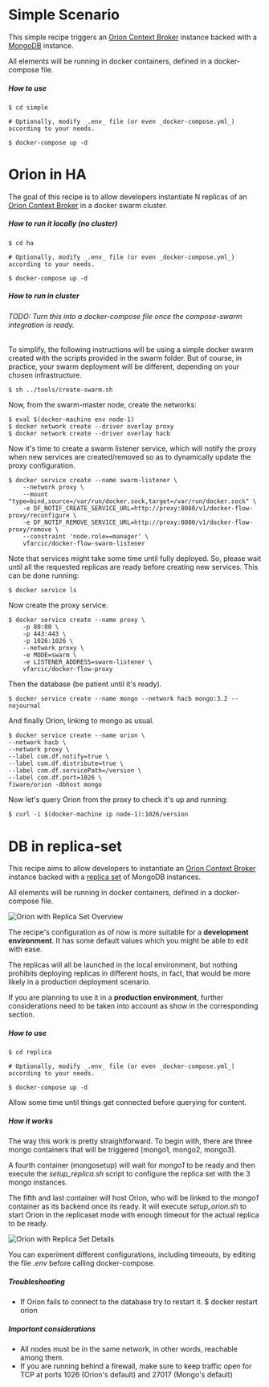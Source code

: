 # Simple Scenario

This simple recipe triggers an [Orion Context Broker](https://github.com/telefonicaid/fiware-orion/blob/master/README.md) instance backed with a [MongoDB](https://docs.mongodb.com) instance.

All elements will be running in docker containers, defined in a docker-compose file.

##### How to use

    $ cd simple

    # Optionally, modify _.env_ file (or even _docker-compose.yml_) according to your needs.

    $ docker-compose up -d


# Orion in HA

The goal of this recipe is to allow developers instantiate N replicas of an [Orion Context Broker](https://github.com/telefonicaid/fiware-orion/blob/master/README.md) in a docker swarm cluster.

##### How to run it locally (no cluster)

    $ cd ha

    # Optionally, modify _.env_ file (or even _docker-compose.yml_) according to your needs.

    $ docker-compose up -d

##### How to run in cluster

###### TODO: Turn this into a docker-compose file once the compose-swarm integration is ready.

To simplify, the following instructions will be using a simple docker swarm created with the scripts provided in the swarm folder. But of course, in practice, your swarm deployment will be different, depending on your chosen infrastructure.

    $ sh ../tools/create-swarm.sh

Now, from the swarm-master node, create the networks:

    $ eval $(docker-machine env node-1)
    $ docker network create --driver overlay proxy
    $ docker network create --driver overlay hacb

Now it's time to create a swarm listener service, which will notify the proxy when new services
are created/removed so as to dynamically update the proxy configuration.

    $ docker service create --name swarm-listener \
        --network proxy \
        --mount "type=bind,source=/var/run/docker.sock,target=/var/run/docker.sock" \
        -e DF_NOTIF_CREATE_SERVICE_URL=http://proxy:8080/v1/docker-flow-proxy/reconfigure \
        -e DF_NOTIF_REMOVE_SERVICE_URL=http://proxy:8080/v1/docker-flow-proxy/remove \
        --constraint 'node.role==manager' \
        vfarcic/docker-flow-swarm-listener

Note that services might take some time until fully deployed. So, please wait until all the requested replicas are ready before creating new services. This can be done running:

    $ docker service ls

Now create the proxy service.

    $ docker service create --name proxy \
        -p 80:80 \
        -p 443:443 \
        -p 1026:1026 \
        --network proxy \
        -e MODE=swarm \
        -e LISTENER_ADDRESS=swarm-listener \
        vfarcic/docker-flow-proxy

Then the database (be patient until it's ready).

    $ docker service create --name mongo --network hacb mongo:3.2 --nojournal

And finally Orion, linking to mongo as usual.

    $ docker service create --name orion \
    --network hacb \
    --network proxy \
    --label com.df.notify=true \
    --label com.df.distribute=true \
    --label com.df.servicePath=/version \
    --label com.df.port=1026 \
    fiware/orion -dbhost mongo

Now let's query Orion from the proxy to check it's up and running:

    $ curl -i $(docker-machine ip node-1):1026/version

# DB in replica-set

This recipe aims to allow developers to instantiate an [Orion Context Broker](https://github.com/telefonicaid/fiware-orion/blob/master/README.md) instance backed with a [replica set](https://docs.mongodb.com/v3.2/replication/) of MongoDB instances.

All elements will be running in docker containers, defined in a docker-compose file.

![Orion with Replica Set Overview](docs/replica_overview.png "Orion with replica set overview")

The recipe's configuration as of now is more suitable for a __development environment__. It has some default values which you might be able to edit with ease.

The replicas will all be launched in the local environment, but nothing prohibits deploying replicas in different hosts, in fact, that would be more likely in a production deployment scenario.

If you are planning to use it in a __production environment__, further considerations need to be taken into account as show in the corresponding section.


##### How to use

    $ cd replica

    # Optionally, modify _.env_ file (or even _docker-compose.yml_) according to your needs.

    $ docker-compose up -d

Allow some time until things get connected before querying for content.

##### How it works

The way this work is pretty straightforward. To begin with, there are three mongo containers
that will be triggered (mongo1, mongo2, mongo3).

A fourth container (mongosetup) will wait for _mongo1_ to be ready and then execute the *setup_replica.sh* script to configure the replica set with the 3 mongo instances.

The fifth and last container will host Orion, who will be linked to the _mongo1_ container as its backend once its ready. It will execute *setup_orion.sh* to start Orion in the replicaset mode with enough timeout for the actual replica to be ready.

![Orion with Replica Set Details](docs/replica_details.png "Orion with replica set details")

You can experiment different configurations, including timeouts, by editing the file _.env_ before calling docker-compose.

##### Troubleshooting
- If Orion fails to connect to the database try to restart it.
        $ docker restart orion

##### Important considerations

 - All nodes must be in the same network, in other words, reachable among them.
 - If you are running behind a firewall, make sure to keep traffic open for TCP at ports 1026 (Orion's default) and 27017 (Mongo's default)
